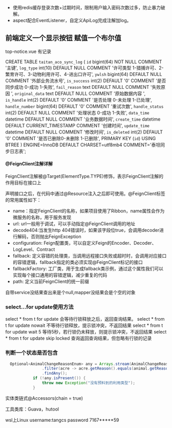 - 使用redis缓存登录次数+过期时间，限制用户输入密码次数过多，防止暴力破解。
- aspect配合EventListener，自定义ApiLog完成注解加log。



## 前端定义一个显示按钮 赋值一个布尔值
top-notice.vue 有记录


CREATE TABLE `taitan_aco_sync_log` (
  `id` bigint(64) NOT NULL COMMENT '主键',
  `log_type` int(10) DEFAULT NULL COMMENT '许可类型 1-猎捕许可、2-繁育许可、3-动物利用许可、4-进出口许可',
  `ywlsh` bigint(64) DEFAULT NULL COMMENT '外部业务流水号',
  `is_success` int(2) DEFAULT '0' COMMENT '是否同步成功 0-成功 1-失败',
  `fail_reason` text DEFAULT NULL COMMENT '失败原因 ',
  `original_data` text DEFAULT NULL COMMENT '原始数据内容 ',
  `is_handle` int(2) DEFAULT '0' COMMENT '是否处理 0-未处理 1-已处理',
  `handle_number` bigint(64) DEFAULT '0' COMMENT '重试次数',
  `handle_status` int(2) DEFAULT NULL COMMENT '处理状态 0-成功 1-失败',
  `data_time` datetime DEFAULT NULL COMMENT '业务数据时间',
  `create_time` datetime DEFAULT CURRENT_TIMESTAMP COMMENT '创建时间',
  `update_time` datetime DEFAULT NULL COMMENT '修改时间',
  `is_deleted` int(2) DEFAULT '0' COMMENT '是否已删除0-未删除 1-已删除',
  PRIMARY KEY (`id`) USING BTREE
) ENGINE=InnoDB DEFAULT CHARSET=utf8mb4 COMMENT='泰坦同步日志表';



#### @FeignClient注解详解
FeignClient注解被@Target(ElementType.TYPE)修饰，表示FeignClient注解的作用目标在接口上

声明接口之后，在代码中通过@Resource注入之后即可使用。@FeignClient标签的常用属性如下：

- name：指定FeignClient的名称，如果项目使用了Ribbon，name属性会作为微服务的名称，用于服务发现
- url: url一般用于调试，可以手动指定@FeignClient调用的地址
- decode404:当发生http 404错误时，如果该字段位true，会调用decoder进行解码，否则抛出FeignException
- configuration: Feign配置类，可以自定义Feign的Encoder、Decoder、LogLevel、Contract
- fallback: 定义容错的处理类，当调用远程接口失败或超时时，会调用对应接口的容错逻辑，fallback指定的类必须实现@FeignClient标记的接口
- fallbackFactory: 工厂类，用于生成fallback类示例，通过这个属性我们可以实现每个接口通用的容错逻辑，减少重复的代码
- path: 定义当前FeignClient的统一前缀



自带service没结果查出来是个null,mapper没结果会是个空的对象

### select...for update使用方法
select * from t for update 会等待行锁释放之后，返回查询结果。
select * from t for update nowait 不等待行锁释放，提示锁冲突，不返回结果
select * from t for update wait 5 等待5秒，若行锁仍未释放，则提示锁冲突，不返回结果
select * from t for update skip locked 查询返回查询结果，但忽略有行锁的记录

### 判断一个状态是否包含
```Java
  Optional<AnimalChangeReasonEnum> any = Arrays.stream(AnimalChangeReasonEnum.values())
				.filter(acre -> acre.getReason().equals(animal.getReason()))
				.findAny();
			if (!any.isPresent()) {
				throw new Exception("没有预料到的利用类型");
			}
```

实体类链式@Accessors(chain = true)

工具类库：Guava，hutool

wsl上Linux
username:tangcs password 7167*****59